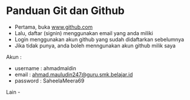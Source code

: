 # Panduan Git dan Github

- Pertama, buka www.github.com
- Lalu, daftar (signin) menggunakan email yang anda miliki
- Login menggunakan akun github yang sudah didaftarkan sebelumnya
- Jika tidak punya, anda boleh menngunakan akun github milik saya

Akun :

- username : ahmadmaldin
- email : ahmad.mauludin247@guru.smk.belajar.id
- password : SaheelaMeera69

Lain -

```

```
